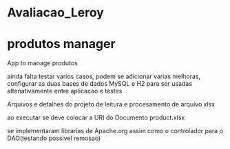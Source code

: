 # Avaliacao_Leroy
# produtos manager
App to manage produtos

ainda falta testar varios casos, podem se adicionar varias melhoras, configurar as duas bases de dados MySQL e H2 para ser usadas altenativamente entre aplicacao e testes 

Arquivos e detalhes do projeto de leitura e procesamento de arquivo xlsx

ao executar se deve colocar a URI do Documento product.xlsx

se implementaram librarias de Apache.org assim como o controlador para o DAO(testando possivel remosao)

